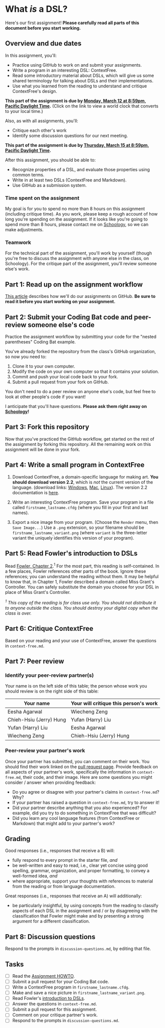 [Assignment HOWTO]: https://github.com/pioneer-dsl-2018/pioneer-dsl-2018.github.io/wiki/Assignment-HOWTO
[Fowler]: https://app.schoology.com/course/1448538421/materials/gp/1494989781
[markdown]: https://github.com/adam-p/markdown-here/wiki/Markdown-Cheatsheet
[Pulls]: https://github.com/pioneer-dsl-2018/what-is-a-DSL/pulls
[WorldClock1]: https://www.timeanddate.com/worldclock/converter.html?iso=20180313T035900&p1=902&p2=198&p3=516&p4=459
[WorldClock2]: https://www.timeanddate.com/worldclock/converter.html?iso=20180316T035900&p1=902&p2=198&p3=516&p4=459
[Schoology]: https://app.schoology.com/course/1448538421/updates

# What _is_ a DSL?

Here's our first assignment! **Please carefully read all parts of this document
before you start working.**

## Overview and due dates
In this assignment, you'll:
   + Practice using GitHub to work on and submit your assignments.
   + Write a program in an interesting DSL: ContextFree.
   + Read some introductory material about DSLs, which will 
     give us some shared terminology for talking about DSLs and their 
     implementations. 
   + Use what you learned from the reading to understand and critique 
     ContextFree's design.

**This part of the assignment is due by 
[Monday, March 12 at 8:59pm, Pacific Daylight Time][WorldClock1].** (Click on 
the link to view a world clock that converts to your local time.)

Also, as with all assignments, you'll:
   + Critique each other's work
   + Identify some discussion questions for our next meeting.
     
**This part of the assignment is due by 
[Thursday, March 15 at 8:59pm, Pacific Daylight Time][WorldClock2].**

After this assignment, you should be able to:

- Recognize properties of a DSL, and evaluate those properties using common 
terms.
- Write in at least two DSLs (ContextFree and Markdown).
- Use GitHub as a submission system.

### Time spent on the assignment
My goal is for you to spend no more than 8 hours on this assignment (including
critique time). As you work, please keep a rough account of how long you're
spending on the assignment. If it looks like you're going to spend more than
8 hours, please contact me on [Schoology], so we can make adjustments.

### Teamwork
For the technical part of the assignment, you'll work by yourself (though you're
free to discuss the assignment with anyone else in the class, on Schoology). For
the critique part of the assignment, you'll review someone else's work.

## Part 1: Read up on the assignment workflow
[This article][Assignment HOWTO] describes how we'll do our assignments on
GitHub. **Be sure to read it before you start working on your assignment.**

## Part 2: Submit your Coding Bat code and peer-review someone else's code
Practice the assignment workflow by submitting your code for the "nested
parentheses" Coding Bat example. 

You've already forked the repository from the class's GitHub organization, so
now you need to:
   1. Clone it to your own computer.
   1. Modify the code on your own computer so that it contains your solution.
   1. Commit and push your local code back to your fork.
   1. Submit a pull request from your fork on GitHub.

You don't need to do a peer review on anyone else's code, but feel free to look
at other people's code if you want!

I anticipate that you'll have questions. **Please ask them right away on
[Schoology]!** 

## Part 3: Fork this repository
Now that you've practiced the GitHub workflow, get started on the rest of the
assignment by forking this repository. All the remaining work on this assignment
will be done in your fork.

## Part 4: Write a small program in ContextFree
1. Download ContextFree, a domain-specific language for making art. **You should
download version 2.2**, which is _not_ the current version of the language.
(download links: [Windows](http://www.contextfreeart.org/download/ContextFreeInstall2.2.2.exe), 
[Mac](http://www.contextfreeart.org/download/ContextFree2.2.2.dmg),
[Linux](http://www.contextfreeart.org/download/ContextFreeSource2.2.2.tgz)).
The version 2.2 documentation is 
[here](https://github.com/MtnViewJohn/context-free/wiki/Version-2-Syntax).

2. Write an interesting ContextFree program. Save your program in a file called
   `firstname_lastname.cfdg` (where you fill in your first and last names).

3. Export a nice image from your program. (Choose the `Render` menu, then `Save
   Image...`) Use a `.png` extension, so your filename should be `
   firstname_lastname_variant.png` (where `variant` is the three-letter variant
   the uniquely identifies this version of your program).

## Part 5: Read Fowler's introduction to DSLs
Read [Fowler, Chapter 2][Fowler].<sup>1</sup> For the most part, this reading is 
self-contained. In a few places, Fowler references other parts of the book. 
Ignore these references; you can understand the reading without them. It may be 
helpful to know that, in Chapter 1, Fowler described a domain called Miss 
Grant's Controller. You can safely substitute the domain you choose for your DSL 
in place of Miss Grant's Controller. 

_<sup>1</sup> This copy of the reading is for class use only. You should not distribute
 it to anyone outside the class. You should destroy your digital copy when the 
 class is over._


## Part 6: Critique ContextFree
Based on your reading and your use of ContextFree, answer the questions in
`context-free.md`.

## Part 7: Peer review

### Identify your peer-review partner(s)
Your name is on the left side of this table; the person whose work you should
review is on the right side of this table:

| Your name                | Your will critique this person's work |
| ------------------------ | ------------------------------------- |
| Eesha Agarwal            | Wiecheng Zeng                         |
| Chieh-Hsiu (Jerry) Hung  | Yufan (Harry) Liu                     |
| Yufan (Harry) Liu        | Eesha Agarwal                         |
| Wiecheng Zeng            | Chieh-Hsiu (Jerry) Hung               |

### Peer-review your partner's work
Once your partner has submitted, you can comment on their work. You should find
their work linked on the [pull request page][Pulls]. Provide feedback on all
aspects of your partner's work, specifically the information in
`context-free.md`, their code, and their image. Here are some questions you
might consider / answer when providing feedback:

- Do you agree or disagree with your partner's claims in `context-free.md`? Why?
- If your partner has raised a question in `context-free.md`,
try to answer it!
- Did your partner describe anything that you also experienced? For example, did
you try to do something in ContextFree that was difficult?
- Did you learn any cool language features (from ContextFree or Markdown) that
might add to your partner's work?

## Grading
Good responses (i.e., responses that receive a B) will:

   + fully respond to every prompt in the starter file, _and_
   + be well-written and easy to read, i.e., clear yet concise using good 
   spelling, grammar, organization, and proper formatting, to convey a 
   well-formed idea, _and_
   + where appropriate, support your thoughts with references to material from
   the reading or from language documentation.

Great responses (i.e., responses that receive an A) will additionally:

   + be particularly insightful, by using concepts from the reading to classify
   aspects of each DSL in the assignment and / or by disagreeing with the
   classification that Fowler might make and by presenting a strong argument for
   a different classification.

## Part 8: Discussion questions
Respond to the prompts in `discussion-questions.md`, by editing that file.

## Tasks

- [ ] Read the [Assignment HOWTO].
- [ ] Submit a pull request for your Coding Bat code.
- [ ] Write a ContextFree program in `firstname_lastname.cfdg`.
- [ ] Make and save a nice picture in `firstname_lastname_variant.png`.
- [ ] Read Fowler's [introduction to DSLs][Fowler].
- [ ] Answer the questions in `context-free.md`.
- [ ] Submit a pull request for this assignment.
- [ ] Comment on your critique partner's work.
- [ ] Respond to the prompts in `discussion-questions.md`.
